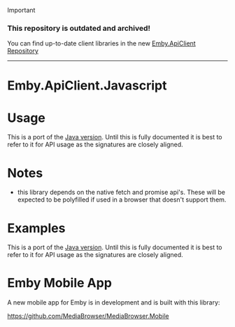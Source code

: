 > [!IMPORTANT]
> ### This repository is outdated and archived!
> You can find up-to-date client libraries in the new [Emby.ApiClient Repository](https://github.com/MediaBrowser/Emby.ApiClients/tree/master)

---

Emby.ApiClient.Javascript
=================================

# Usage #

This is a port of the [Java version](https://github.com/MediaBrowser/Emby.ApiClient.Java "Java version"). Until this is fully documented it is best to refer to it for API usage as the signatures are closely aligned.

# Notes #

- this library depends on the native fetch and promise api's. These will be expected to be polyfilled if used in a browser that doesn't support them.

# Examples #

This is a port of the [Java version](https://github.com/MediaBrowser/Emby.ApiClient.Java "Java version"). Until this is fully documented it is best to refer to it for API usage as the signatures are closely aligned.

# Emby Mobile App #

A new mobile app for Emby is in development and is built with this library:

https://github.com/MediaBrowser/MediaBrowser.Mobile
